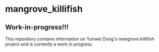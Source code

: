# mangrove_killifish
## Work-in-progress!!!

This repository contains information on Yunwei Dong's mangrove killifish project and is currently a work in progress.

